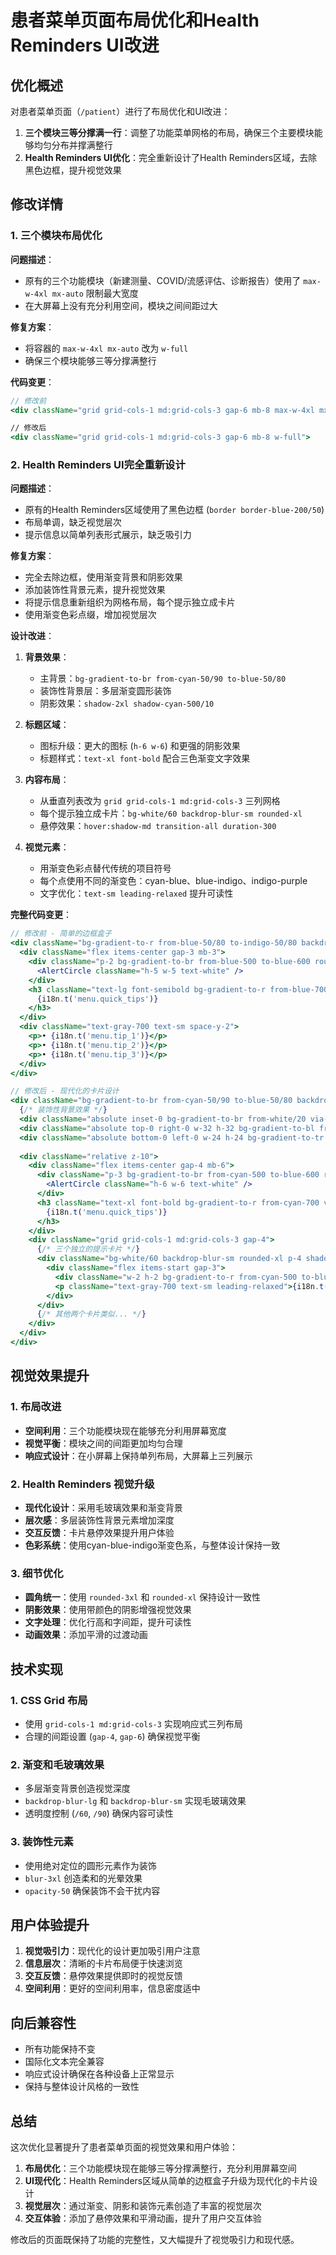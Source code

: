# 患者菜单页面布局优化和Health Reminders UI改进

## 优化概述

对患者菜单页面（`/patient`）进行了布局优化和UI改进：

1. **三个模块三等分撑满一行**：调整了功能菜单网格的布局，确保三个主要模块能够均匀分布并撑满整行
2. **Health Reminders UI优化**：完全重新设计了Health Reminders区域，去除黑色边框，提升视觉效果

## 修改详情

### 1. 三个模块布局优化

**问题描述**：
- 原有的三个功能模块（新建测量、COVID/流感评估、诊断报告）使用了 `max-w-4xl mx-auto` 限制最大宽度
- 在大屏幕上没有充分利用空间，模块之间间距过大

**修复方案**：
- 将容器的 `max-w-4xl mx-auto` 改为 `w-full`
- 确保三个模块能够三等分撑满整行

**代码变更**：
```jsx
// 修改前
<div className="grid grid-cols-1 md:grid-cols-3 gap-6 mb-8 max-w-4xl mx-auto">

// 修改后
<div className="grid grid-cols-1 md:grid-cols-3 gap-6 mb-8 w-full">
```

### 2. Health Reminders UI完全重新设计

**问题描述**：
- 原有的Health Reminders区域使用了黑色边框 (`border border-blue-200/50`)
- 布局单调，缺乏视觉层次
- 提示信息以简单列表形式展示，缺乏吸引力

**修复方案**：
- 完全去除边框，使用渐变背景和阴影效果
- 添加装饰性背景元素，提升视觉效果
- 将提示信息重新组织为网格布局，每个提示独立成卡片
- 使用渐变色彩点缀，增加视觉层次

**设计改进**：

1. **背景效果**：
   - 主背景：`bg-gradient-to-br from-cyan-50/90 to-blue-50/80`
   - 装饰性背景层：多层渐变圆形装饰
   - 阴影效果：`shadow-2xl shadow-cyan-500/10`

2. **标题区域**：
   - 图标升级：更大的图标 (`h-6 w-6`) 和更强的阴影效果
   - 标题样式：`text-xl font-bold` 配合三色渐变文字效果

3. **内容布局**：
   - 从垂直列表改为 `grid grid-cols-1 md:grid-cols-3` 三列网格
   - 每个提示独立成卡片：`bg-white/60 backdrop-blur-sm rounded-xl`
   - 悬停效果：`hover:shadow-md transition-all duration-300`

4. **视觉元素**：
   - 用渐变色彩点替代传统的项目符号
   - 每个点使用不同的渐变色：cyan-blue、blue-indigo、indigo-purple
   - 文字优化：`text-sm leading-relaxed` 提升可读性

**完整代码变更**：
```jsx
// 修改前 - 简单的边框盒子
<div className="bg-gradient-to-r from-blue-50/80 to-indigo-50/80 backdrop-blur-md rounded-2xl p-6 border border-blue-200/50 shadow-lg shadow-blue-500/10">
  <div className="flex items-center gap-3 mb-3">
    <div className="p-2 bg-gradient-to-br from-blue-500 to-blue-600 rounded-xl shadow-lg shadow-blue-500/30">
      <AlertCircle className="h-5 w-5 text-white" />
    </div>
    <h3 className="text-lg font-semibold bg-gradient-to-r from-blue-700 to-blue-600 bg-clip-text text-transparent">
      {i18n.t('menu.quick_tips')}
    </h3>
  </div>
  <div className="text-gray-700 text-sm space-y-2">
    <p>• {i18n.t('menu.tip_1')}</p>
    <p>• {i18n.t('menu.tip_2')}</p>
    <p>• {i18n.t('menu.tip_3')}</p>
  </div>
</div>

// 修改后 - 现代化的卡片设计
<div className="bg-gradient-to-br from-cyan-50/90 to-blue-50/80 backdrop-blur-lg rounded-3xl p-8 shadow-2xl shadow-cyan-500/10 relative overflow-hidden">
  {/* 装饰性背景效果 */}
  <div className="absolute inset-0 bg-gradient-to-br from-white/20 via-transparent to-cyan-100/20 opacity-50"></div>
  <div className="absolute top-0 right-0 w-32 h-32 bg-gradient-to-bl from-cyan-200/30 to-transparent rounded-full blur-3xl"></div>
  <div className="absolute bottom-0 left-0 w-24 h-24 bg-gradient-to-tr from-blue-200/30 to-transparent rounded-full blur-3xl"></div>
  
  <div className="relative z-10">
    <div className="flex items-center gap-4 mb-6">
      <div className="p-3 bg-gradient-to-br from-cyan-500 to-blue-600 rounded-2xl shadow-xl shadow-cyan-500/30">
        <AlertCircle className="h-6 w-6 text-white" />
      </div>
      <h3 className="text-xl font-bold bg-gradient-to-r from-cyan-700 via-blue-600 to-indigo-600 bg-clip-text text-transparent">
        {i18n.t('menu.quick_tips')}
      </h3>
    </div>
    <div className="grid grid-cols-1 md:grid-cols-3 gap-4">
      {/* 三个独立的提示卡片 */}
      <div className="bg-white/60 backdrop-blur-sm rounded-xl p-4 shadow-sm hover:shadow-md transition-all duration-300">
        <div className="flex items-start gap-3">
          <div className="w-2 h-2 bg-gradient-to-r from-cyan-500 to-blue-500 rounded-full mt-2 flex-shrink-0"></div>
          <p className="text-gray-700 text-sm leading-relaxed">{i18n.t('menu.tip_1')}</p>
        </div>
      </div>
      {/* 其他两个卡片类似... */}
    </div>
  </div>
</div>
```

## 视觉效果提升

### 1. 布局改进
- **空间利用**：三个功能模块现在能够充分利用屏幕宽度
- **视觉平衡**：模块之间的间距更加均匀合理
- **响应式设计**：在小屏幕上保持单列布局，大屏幕上三列展示

### 2. Health Reminders 视觉升级
- **现代化设计**：采用毛玻璃效果和渐变背景
- **层次感**：多层装饰性背景元素增加深度
- **交互反馈**：卡片悬停效果提升用户体验
- **色彩系统**：使用cyan-blue-indigo渐变色系，与整体设计保持一致

### 3. 细节优化
- **圆角统一**：使用 `rounded-3xl` 和 `rounded-xl` 保持设计一致性
- **阴影效果**：使用带颜色的阴影增强视觉效果
- **文字处理**：优化行高和字间距，提升可读性
- **动画效果**：添加平滑的过渡动画

## 技术实现

### 1. CSS Grid 布局
- 使用 `grid-cols-1 md:grid-cols-3` 实现响应式三列布局
- 合理的间距设置 (`gap-4`, `gap-6`) 确保视觉平衡

### 2. 渐变和毛玻璃效果
- 多层渐变背景创造视觉深度
- `backdrop-blur-lg` 和 `backdrop-blur-sm` 实现毛玻璃效果
- 透明度控制 (`/60`, `/90`) 确保内容可读性

### 3. 装饰性元素
- 使用绝对定位的圆形元素作为装饰
- `blur-3xl` 创造柔和的光晕效果
- `opacity-50` 确保装饰不会干扰内容

## 用户体验提升

1. **视觉吸引力**：现代化的设计更加吸引用户注意
2. **信息层次**：清晰的卡片布局便于快速浏览
3. **交互反馈**：悬停效果提供即时的视觉反馈
4. **空间利用**：更好的空间利用率，信息密度适中

## 向后兼容性

- 所有功能保持不变
- 国际化文本完全兼容
- 响应式设计确保在各种设备上正常显示
- 保持与整体设计风格的一致性

## 总结

这次优化显著提升了患者菜单页面的视觉效果和用户体验：

1. **布局优化**：三个功能模块现在能够三等分撑满整行，充分利用屏幕空间
2. **UI现代化**：Health Reminders区域从简单的边框盒子升级为现代化的卡片设计
3. **视觉层次**：通过渐变、阴影和装饰元素创造了丰富的视觉层次
4. **交互体验**：添加了悬停效果和平滑动画，提升了用户交互体验

修改后的页面既保持了功能的完整性，又大幅提升了视觉吸引力和现代感。 